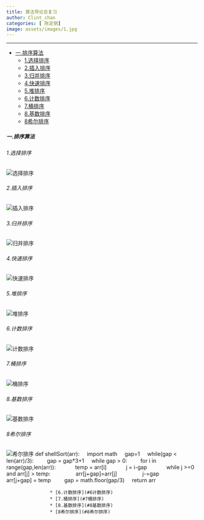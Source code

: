 ```yaml
---
title: 算法导论总复习
author: Clint_chan
categories: [ 陈定钢]
image: assets/images/1.jpg
---
```

----------
* [一.排序算法](#一排序算法)
	* [1.选择排序](#1选择排序)
	* [2.插入排序](#2插入排序)
	* [3.归并排序](#3归并排序)
	* [4.快速排序](#4快速排序)
	* [5.堆排序](#5堆排序)
	* [6.计数排序](#6计数排序)
	* [7.桶排序](#7桶排序)
	* [8.基数排序](#8基数排序)
	* [8希尔排序](#8希尔排序)




 
 
##### 一.排序算法

###### 1.选择排序
![选择排序](https://clint-chan.github.io/CDG/assets/images/selectionSort.gif)
###### 2.插入排序
![插入排序](https://www.runoob.com/wp-content/uploads/2019/03/insertionSort.gif)
###### 3.归并排序
![归并排序](https://www.runoob.com/wp-content/uploads/2019/03/mergeSort.gif)
###### 4.快速排序
![快速排序](https://www.runoob.com/wp-content/uploads/2019/03/quickSort.gif)
###### 5.堆排序
![堆排序](https://www.runoob.com/wp-content/uploads/2019/03/heapSort.gif)
###### 6.计数排序
![计数排序](https://www.runoob.com/wp-content/uploads/2019/03/countingSort.gif)
###### 7.桶排序
![桶排序](https://www.runoob.com/wp-content/uploads/2019/03/Bucket_sort_2.svg_.png)
###### 8.基数排序
![基数排序](https://www.runoob.com/wp-content/uploads/2019/03/radixSort.gif)
###### 8希尔排序
![希尔排序](https://www.runoob.com/wp-content/uploads/2019/03/Sorting_shellsort_anim.gif)
def shellSort(arr):
    import math
    gap=1
    while(gap < len(arr)/3):
        gap = gap*3+1
    while gap > 0:
        for i in range(gap,len(arr)):
            temp = arr[i]
            j = i-gap
            while j >=0 and arr[j] > temp:
                arr[j+gap]=arr[j]
                j-=gap
            arr[j+gap] = temp
        gap = math.floor(gap/3)
    return arr

					* [6.计数排序](#6计数排序)
					* [7.桶排序](#7桶排序)
					* [8.基数排序](#8基数排序)
					* [8希尔排序](#8希尔排序)

